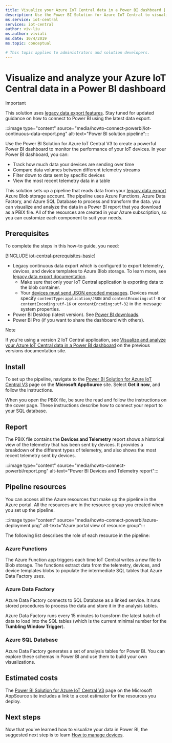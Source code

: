 ```yaml
---
title: Visualize your Azure IoT Central data in a Power BI dashboard | Microsoft Docs
description: Use the Power BI Solution for Azure IoT Central to visualize and analyze your IoT Central data.
ms.service: iot-central
services: iot-central
author: viv-liu
ms.author: viviali
ms.date: 10/4/2019
ms.topic: conceptual

# This topic applies to administrators and solution developers.
---
```


# Visualize and analyze your Azure IoT Central data in a Power BI dashboard

> [!Important]
> This solution uses [legacy data export features](./howto-export-data-legacy.md). Stay tuned for updated guidance on how to connect to Power BI using the latest data export.

:::image type="content" source="media/howto-connect-powerbi/iot-continuous-data-export.png" alt-text="Power BI solution pipeline":::

Use the Power BI Solution for Azure IoT Central V3 to create a powerful Power BI dashboard to monitor the performance of your IoT devices. In your Power BI dashboard, you can:

- Track how much data your devices are sending over time
- Compare data volumes between different telemetry streams
- Filter down to data sent by specific devices
- View the most recent telemetry data in a table

This solution sets up a pipeline that reads data from your [legacy data export](./howto-export-data-legacy.md) Azure Blob storage account. The pipeline uses Azure Functions, Azure Data Factory, and Azure SQL Database to process and transform the data. you can visualize and analyze the data in a Power BI report that you download as a PBIX file. All of the resources are created in your Azure subscription, so you can customize each component to suit your needs.

## Prerequisites

To complete the steps in this how-to guide, you need:

[!INCLUDE [iot-central-prerequisites-basic](../../../includes/iot-central-prerequisites-basic.md)]

- Legacy continuous data export which is configured to export telemetry, devices, and device templates to Azure Blob storage. To learn more, see [legacy data export documentation](howto-export-data-legacy.md).
  - Make sure that only your IoT Central application is exporting data to the blob container.
  - Your [devices must send JSON encoded messages](../../iot-hub/iot-hub-devguide-messages-d2c.md). Devices must specify `contentType:application/JSON` and `contentEncoding:utf-8` or `contentEncoding:utf-16` or `contentEncoding:utf-32` in the message system properties.
- Power BI Desktop (latest version). See [Power BI downloads](https://powerbi.microsoft.com/downloads/).
- Power BI Pro (if you want to share the dashboard with others).

> [!NOTE]
> If you're using a version 2 IoT Central application, see [Visualize and analyze your Azure IoT Central data in a Power BI dashboard](/previous-versions/azure/iot-central/core/howto-connect-powerbi) on the previous versions documentation site.

## Install

To set up the pipeline, navigate to the [Power BI Solution for Azure IoT Central V3](https://appsource.microsoft.com/product/web-apps/iot-central.power-bi-solution-iot-central) page on the **Microsoft AppSource** site. Select **Get it now**, and follow the instructions.

When you open the PBIX file, be sure the read and follow the instructions on the cover page. These instructions describe how to connect your report to your SQL database.

## Report

The PBIX file contains the **Devices and Telemetry** report shows a historical view of the telemetry that has been sent by devices. It provides a breakdown of the different types of telemetry, and also shows the most recent telemetry sent by devices.

:::image type="content" source="media/howto-connect-powerbi/report.png" alt-text="Power BI Devices and Telemetry report":::

## Pipeline resources

You can access all the Azure resources that make up the pipeline in the Azure portal. All the resources are in the resource group you created when you set up the pipeline.

:::image type="content" source="media/howto-connect-powerbi/azure-deployment.png" alt-text="Azure portal view of resource group":::

The following list describes the role of each resource in the pipeline:

### Azure Functions

The Azure Function app triggers each time IoT Central writes a new file to Blob storage. The functions extract data from the telemetry, devices, and device templates blobs to populate the intermediate SQL tables that Azure Data Factory uses.

### Azure Data Factory

Azure Data Factory connects to SQL Database as a linked service. It runs stored procedures to process the data and store it in the analysis tables.

Azure Data Factory runs every 15 minutes to transform the latest batch of data to load into the SQL tables (which is the current minimal number for the **Tumbling Window Trigger**).

### Azure SQL Database

Azure Data Factory generates a set of analysis tables for Power BI. You can explore these schemas in Power BI and use them to build your own visualizations.

## Estimated costs

The [Power BI Solution for Azure IoT Central V3](https://appsource.microsoft.com/product/web-apps/iot-central.power-bi-solution-iot-central) page on the Microsoft AppSource site includes a link to a cost estimator for the resources you deploy.

## Next steps

Now that you've learned how to visualize your data in Power BI, the suggested next step is to learn [How to manage devices](howto-manage-devices-individually.md).
